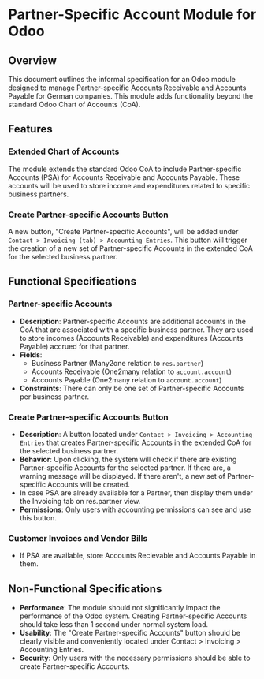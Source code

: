# Partner-Specific Account Module for Odoo

## Overview
This document outlines the informal specification for an Odoo module designed to manage Partner-specific Accounts Receivable and 
Accounts Payable for German companies. This module adds functionality beyond the standard Odoo Chart of Accounts (CoA).

## Features

### Extended Chart of Accounts
The module extends the standard Odoo CoA to include Partner-specific Accounts (PSA) for Accounts Receivable and Accounts Payable. 
These accounts will be used to store income and expenditures related to specific business partners.

### Create Partner-specific Accounts Button
A new button, "Create Partner-specific Accounts", will be added under `Contact > Invoicing (tab) > Accounting Entries`. 
This button will trigger the creation of a new set of Partner-specific Accounts in the extended CoA for the selected business partner.

## Functional Specifications

### Partner-specific Accounts
- **Description**: Partner-specific Accounts are additional accounts in the CoA that are associated with a specific business partner. 
  They are used to store incomes (Accounts Receivable) and expenditures (Accounts Payable) accrued for that partner.
- **Fields**:
  - Business Partner (Many2one relation to `res.partner`)
  - Accounts Receivable (One2many relation to `account.account`)
  - Accounts Payable (One2many relation to `account.account`)
- **Constraints**: There can only be one set of Partner-specific Accounts per business partner.

### Create Partner-specific Accounts Button
- **Description**: A button located under `Contact > Invoicing > Accounting Entries` that creates Partner-specific Accounts 
  in the extended CoA for the selected business partner.
- **Behavior**: Upon clicking, the system will check if there are existing Partner-specific Accounts for the selected partner. 
  If there are, a warning message will be displayed. If there aren't, a new set of Partner-specific Accounts will be created.
- In case PSA are already available for a Partner, then display them under the Invoicing tab on res.partner view.
- **Permissions**: Only users with accounting permissions can see and use this button.

### Customer Invoices and Vendor Bills
- If PSA are available, store Accounts Recievable and Accounts Payable in them.

## Non-Functional Specifications
- **Performance**: The module should not significantly impact the performance of the Odoo system. Creating Partner-specific Accounts should take less than 1 second under normal system load.
- **Usability**: The "Create Partner-specific Accounts" button should be clearly visible and conveniently located under Contact > Invoicing > Accounting Entries.
- **Security**: Only users with the necessary permissions should be able to create Partner-specific Accounts.
